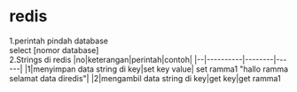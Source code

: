 # redis
1.perintah pindah database<br> 
select [nomor database]<br>
2.Strings di redis 
|no|keterangan|perintah|contoh|
|--|----------|--------|------|
|1|menyimpan data string di key|set key value| set ramma1 "hallo ramma selamat data diredis"|
|2|mengambil data string di key|get key|get ramma1

